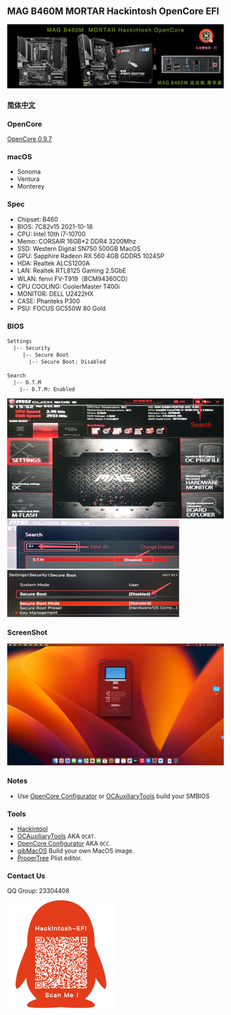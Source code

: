 ## MAG B460M MORTAR Hackintosh OpenCore EFI

![image](Screenshot/Motherbord.png)

### [简体中文](https://github.com/hackintosh-club/MAG-B460M-MORTAR-OpenCore)


### OpenCore

[OpenCore 0.9.7](https://github.com/acidanthera/OpenCorePkg)


### macOS

- Sonoma
- Ventura
- Monterey


### Spec

- Chipset: B460
- BIOS: 7C82v15 2021-10-18
- CPU: Intel 10th i7-10700
- Memo: CORSAIR 16GB*2 DDR4 3200Mhz
- SSD: Western Digital SN750 500GB MacOS
- GPU: Sapphire Radeon RX 560 4GB GDDR5 1024SP
- HDA: Realtek ALCS1200A
- LAN: Realtek RTL8125 Gaming  2.5GbE
- WLAN: fenvi FV-T919（BCM94360CD）
- CPU COOLING: CoolerMaster T400i
- MONITOR: DELL U2422HX
- CASE:  Phanteks P300
- PSU:  FOCUS GC550W 80 Gold


### BIOS

```
Settings
  |-- Security
     |-- Secure Boot
       |-- Secure Boot: Disabled
       
Search
  |-- D.T.M
    |-- D.T.M: Enabled
```

<img src="Screenshot/Search.png" alt="image" style="zoom:50%;" />

<img src="Screenshot/D.T.M.png" alt="image" style="zoom:50%;" />

<img src="Screenshot/SecureBoot.png" alt="image" style="zoom:50%;" />

### ScreenShot

![image](Screenshot/about.png)

### Notes

 - Use [OpenCore Configurator](https://mackie100projects.altervista.org/opencore-configurator/) or [OCAuxiliaryTools](https://github.com/ic005k/OCAuxiliaryTools) build your SMBIOS


### Tools

- [Hackintool](https://github.com/headkaze/Hackintool) 
- [OCAuxiliaryTools](https://github.com/ic005k/OCAuxiliaryTools) AKA `OCAT`.
- [OpenCore Configurator](https://mackie100projects.altervista.org/opencore-configurator/) AKA `OCC`.
- [gibMacOS](https://github.com/corpnewt/gibMacOS) Build your own MacOS image.
- [ProperTree](https://github.com/corpnewt/ProperTree) Plist editor.


### Contact Us

QQ Group: 23304408

![image](Screenshot/QRCode.png)
